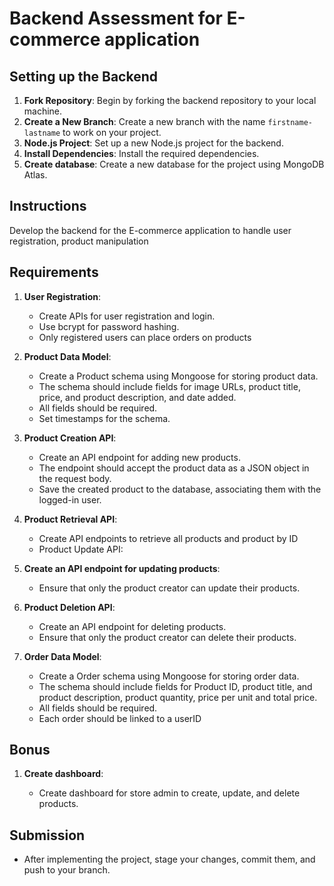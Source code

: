 # Backend Assessment for E-commerce application

## Setting up the Backend

1. **Fork Repository**: Begin by forking the backend repository to your local machine.
2. **Create a New Branch**: Create a new branch with the name `firstname-lastname` to work on your project.
3. **Node.js Project**: Set up a new Node.js project for the backend.
4. **Install Dependencies**: Install the required dependencies.
5. **Create database**: Create a new database for the project using MongoDB Atlas.

## Instructions

Develop the backend for the E-commerce application to handle user registration, product manipulation

## Requirements

1. **User Registration**:
   - Create APIs for user registration and login.
   - Use bcrypt for password hashing.
   - Only registered users can place orders on products

2. **Product Data Model**:
   - Create a Product schema using Mongoose for storing product data.
   - The schema should include fields for image URLs, product title, price, and product description, and date added.
   - All fields should be required.
   - Set timestamps for the schema.

3. **Product Creation API**:
   - Create an API endpoint for adding new products.
   - The endpoint should accept the product data as a JSON object in the request body.
   - Save the created product to the database, associating them with the logged-in user.

4. **Product Retrieval API**:
   - Create API endpoints to retrieve all products and product by ID
   - Product Update API:

5. **Create an API endpoint for updating products**:
   - Ensure that only the product creator can update their products.

6. **Product Deletion API**:
   - Create an API endpoint for deleting products.
   - Ensure that only the product creator can delete their products.

7. **Order Data Model**:
   - Create a Order schema using Mongoose for storing order data.
   - The schema should include fields for Product ID, product title, and product description, product quantity, price per unit and total price.
   - All fields should be required.
   - Each order should be linked to a userID

## Bonus

1. **Create dashboard**:

   - Create dashboard for store admin to create, update, and delete products.


## Submission

- After implementing the project, stage your changes, commit them, and push to your branch.
